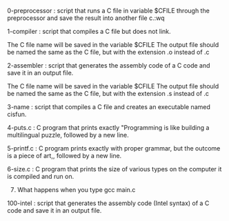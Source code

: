 0-preprocessor : script that runs a C file in variable $CFILE through the preprocessor and save the result into another file c.:wq

1-compiler : script that compiles a C file but does not link.

The C file name will be saved in the variable $CFILE
The output file should be named the same as the C file, but with the extension .o instead of .c

2-assembler : script that generates the assembly code of a C code and save it in an output file.

The C file name will be saved in the variable $CFILE
The output file should be named the same as the C file, but with the extension .s instead of .c

3-name : script that compiles a C file and creates an executable named cisfun.

4-puts.c : C program that prints exactly "Programming is like building a multilingual puzzle, followed by a new line.

5-printf.c : C program prints exactly with proper grammar, but the outcome is a piece of art,, followed by a new line.

6-size.c : C program that prints the size of various types on the computer it is compiled and run on.

7. What happens when you type gcc main.c

100-intel : script that generates the assembly code (Intel syntax) of a C code and save it in an output file.
